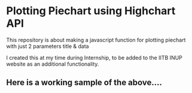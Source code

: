 # Plotting Piechart using Highchart API

This repository is about making a javascript function for plotting piechart with just 2 parameters title & data

I created this at my time during Internship, to be added to the IITB INUP website as an additional functionality. 

## Here is a working sample of the above....

